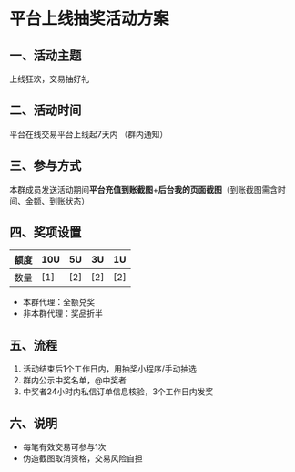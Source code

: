 # 平台上线抽奖活动方案
## 一、活动主题  
上线狂欢，交易抽好礼  

## 二、活动时间  
平台在线交易平台上线起7天内  （群内通知）

## 三、参与方式  
本群成员发送活动期间**平台充值到账截图**+**后台我的页面截图**（到账截图需含时间、金额、到账状态）  

## 四、奖项设置  
| 额度 | 10U |  5U | 3U | 1U |  
|------|-----|-----|-----|-----|
| 数量 | [1] | [2] | [2] | [2] |  

- 本群代理：全额兑奖  
- 非本群代理：奖品折半  

## 五、流程  
1. 活动结束后1个工作日内，用抽奖小程序/手动抽选  
2. 群内公示中奖名单，@中奖者  
3. 中奖者24小时内私信订单信息核验，3个工作日内发奖  

## 六、说明  
- 每笔有效交易可参与1次  
- 伪造截图取消资格，交易风险自担  
